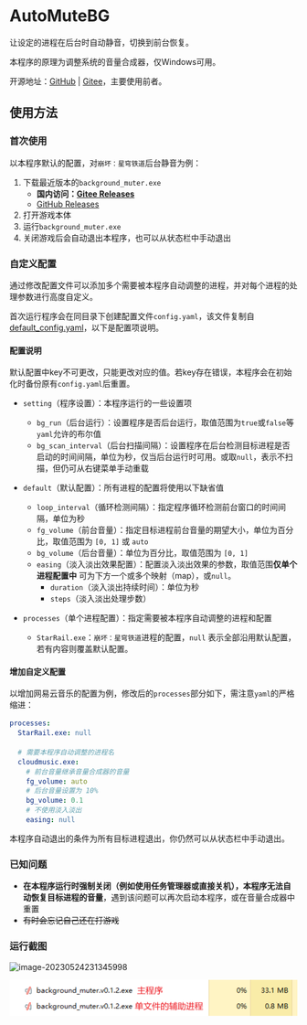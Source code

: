 # AutoMuteBG

让设定的进程在后台时自动静音，切换到前台恢复。

本程序的原理为调整系统的音量合成器，仅Windows可用。

开源地址：[GitHub](https://github.com/lingkai5wu/AutoMuteBG) | [Gitee](https://gitee.com/lingkai5wu/AutoMuteBG)，主要使用前者。

## 使用方法

### 首次使用

以本程序默认的配置，对`崩坏：星穹铁道`后台静音为例：

1. 下载最近版本的`background_muter.exe`
    - **国内访问：[Gitee Releases](https://gitee.com/lingkai5wu/AutoMuteBG/releases/latest)**
    - [GitHub Releases](https://github.com/lingkai5wu/AutoMuteBG/releases/latest)
2. 打开游戏本体
3. 运行`background_muter.exe`
4. 关闭游戏后会自动退出本程序，也可以从状态栏中手动退出

### 自定义配置

通过修改配置文件可以添加多个需要被本程序自动调整的进程，并对每个进程的处理参数进行高度自定义。

首次运行程序会在同目录下创建配置文件`config.yaml`，该文件复制自[default_config.yaml](resource/default_config.yaml)，以下是配置项说明。

#### 配置说明

默认配置中key不可更改，只能更改对应的值。若key存在错误，本程序会在初始化时备份原有`config.yaml`后重置。

- `setting`（程序设置）：本程序运行的一些设置项
    - `bg_run`（后台运行）：设置程序是否后台运行，取值范围为`true`或`false`等`yaml`允许的布尔值
    - `bg_scan_interval`（后台扫描间隔）：设置程序在后台检测目标进程是否启动的时间间隔，单位为秒，仅当后台运行时可用。或取`null`，表示不扫描，但仍可从右键菜单手动重载

- `default`（默认配置）：所有进程的配置将使用以下缺省值
    - `loop_interval`（循环检测间隔）：指定程序循环检测前台窗口的时间间隔，单位为秒
    - `fg_volume`（前台音量）：指定目标进程前台音量的期望大小，单位为百分比，取值范围为 `[0, 1]` 或 `auto`
    - `bg_volume`（后台音量）：单位为百分比，取值范围为 `[0, 1]`
    - `easing`（淡入淡出效果配置）：配置淡入淡出效果的参数，取值范围**仅单个进程配置中**
      可为下方一个或多个映射（map），或`null`。
        - `duration`（淡入淡出持续时间）：单位为秒
        - `steps`（淡入淡出处理步数）
- `processes`（单个进程配置）：指定需要被本程序自动调整的进程和配置
    - `StarRail.exe`：`崩坏：星穹铁道`进程的配置，`null` 表示全部沿用默认配置，若有内容则覆盖默认配置。

#### 增加自定义配置

以增加网易云音乐的配置为例，修改后的`processes`部分如下，需注意`yaml`的严格缩进：

```yaml
processes:
  StarRail.exe: null

  # 需要本程序自动调整的进程名
  cloudmusic.exe:
    # 前台音量继承音量合成器的音量
    fg_volume: auto
    # 后台音量设置为 10%
    bg_volume: 0.1
    # 不使用淡入淡出
    easing: null
```

本程序自动退出的条件为所有目标进程退出，你仍然可以从状态栏中手动退出。

### 已知问题

- **在本程序运行时强制关闭（例如使用任务管理器或直接关机），本程序无法自动恢复目标进程的音量**，遇到该问题可以再次启动本程序，或在音量合成器中重置
- ~~有时会忘记自己还在打游戏~~

### 运行截图

![image-20230524231345998](C:\Users\lingk\AppData\Roaming\Typora\typora-user-images\image-20230524231345998.png)

![image-20230506111158848](README.assets/image-20230506111158848.png)